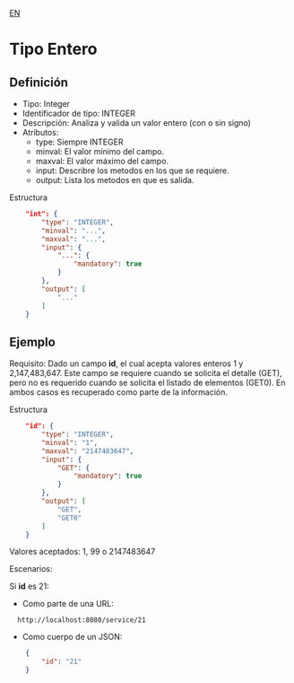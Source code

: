 [EN](README.md)
# Tipo Entero

## Definición
* Tipo: Integer
* Identificador de tipo: INTEGER
* Descripción: Analiza y valida un valor entero (con o sin signo)
* Atributos:
  * type: Siempre INTEGER
  * minval: El valor mínimo del campo.
  * maxval: El valor máximo del campo.
  * input: Describre los metodos en los que se requiere.
  * output: Lista los metodos en que es salida.

Estructura
```json
	"int": {
		"type": "INTEGER",
		"minval": "...",
		"maxval": "...",
		"input": {
			"...": {
				"mandatory": true
			}
		},
		"output": [
			"..."
		]
	}
```

## Ejemplo

Requisito: Dado un campo __id__, el cual acepta valores enteros 1 y 2,147,483,647.
Este campo se requiere cuando se solicita el detalle (GET), pero no es requerido cuando se solicita el listado de elementos (GET0).
En ambos casos es recuperado como parte de la información.

Estructura
```json
	"id": {
		"type": "INTEGER",
		"minval": "1",
		"maxval": "2147483647",
		"input": {
			"GET": {
				"mandatory": true
			}
		},
		"output": [
			"GET",
			"GET0"
		]
	}
```

Valores aceptados: 1, 99 o 2147483647

Escenarios:

Si __id__ es 21:
* Como parte de una URL:
```text
  http://localhost:8080/service/21
```
* Como cuerpo de un JSON:
```json
	{
		"id": "21"
	}
```
